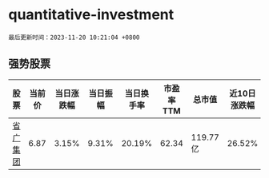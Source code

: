 # quantitative-investment

`最后更新时间：2023-11-20 10:21:04 +0800`

## 强势股票

|股票|当前价|当日涨跌幅|当日振幅|当日换手率|市盈率TTM|总市值|近10日涨跌幅|
|----|----|----|----|----|----|----|----|
|[省广集团](https://xueqiu.com/S/SZ002400)|6.87|3.15%|9.31%|20.19%|62.34|119.77亿|26.52%|
